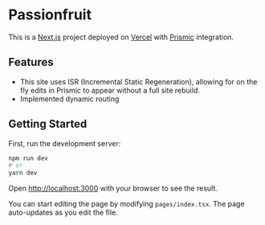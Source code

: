 # Passionfruit

This is a [Next.js](https://nextjs.org/) project deployed on [Vercel](https://vercel.com/) with [Prismic](https://prismic.io/) integration.

## Features

- This site uses ISR (Incremental Static Regeneration), allowing for on the fly edits in Prismic to appear without a full site rebuild.
- Implemented dynamic routing

## Getting Started 

First, run the development server:

```bash
npm run dev
# or
yarn dev
```

Open [http://localhost:3000](http://localhost:3000) with your browser to see the result.

You can start editing the page by modifying `pages/index.tsx`. The page auto-updates as you edit the file.


